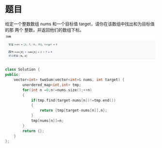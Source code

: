 # 题目
给定一个整数数组 nums 和一个目标值 target，请你在该数组中找出和为目标值的那 两个 整数，并返回他们的数组下标。
![alt1](./pic/1.jpg)
```C++
class Solution {
public:
    vector<int> twoSum(vector<int>& nums, int target) {
        unordered_map<int,int> tmp;
        for(int n =0;n!=nums.size();++n)
        {
            if(tmp.find(target-nums[n])!=tmp.end())
            {
                return {tmp[target-nums[n]],n};
            }
            tmp[nums[n]]=n;
        }
        return {};
    }
};
```